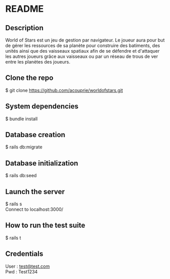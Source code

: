 # README

## Description

World of Stars est un jeu de gestion par navigateur.
Le joueur aura pour but de gérer les ressources de sa planète pour construire des batiments, des unités ainsi que des vaisseaux spatiaux afin de se défendre et d'attaquer les autres joueurs grâce aux vaisseaux ou par un réseau de trous de ver entre les planètes des joueurs.

## Clone the repo
$ git clone https://github.com/acouprie/worldofstars.git

## System dependencies
$ bundle install

## Database creation
$ rails db:migrate

## Database initialization
$ rails db:seed

## Launch the server
$ rails s <br />
Connect to localhost:3000/

## How to run the test suite
$ rails t

## Credentials
User : test@test.com<br />
Pwd : Test1234
